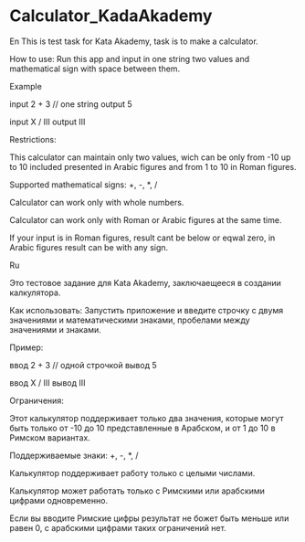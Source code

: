 # Calculator_KadaAkademy
En
This is test task for Kata Akademy, task is to make a calculator.

How to use:
Run this app and input in one string two values and mathematical sign with space between them.

Example 

input 
2 + 3 // one string
output
5


input
X / III
output
III


Restrictions:

This calculator can maintain only two values, wich can be only from -10 up to 10 included presented in Arabic figures and from 1 to 10 in Roman figures.

Supported mathematical signs: +, -, *, /

Calculator can work only with whole numbers.

Calculator can work only with Roman or Arabic figures at the same time.

If your input is in Roman figures, result cant be below or eqwal zero, in Arabic figures result can be with any sign.

Ru

Это тестовое задание для Kata Akademy, заключаещееся в создании калкулятора.

Как использовать:
Запустить приложение и введите строчку с двумя значениями и математическими знаками, пробелами между значениями и знаками.

Пример:

ввод
2 + 3 // одной строчкой
вывод
5


ввод
X / III
вывод
III

Ограничения:

Этот калькулятор поддерживает только два значения, которые могут быть только от -10 до 10 представленные в Арабском, и от 1 до 10 в Римском вариантах.

Поддерживаемые знаки: +, -, *, /

Калькулятор поддерживает работу только с целыми числами.

Калькулятор может работать только с Римскими или арабскими цифрами одновременно.

Если вы вводите Римские цифры результат не божет быть меньше или равен 0, с арабскими цифрами таких ограничений нет.